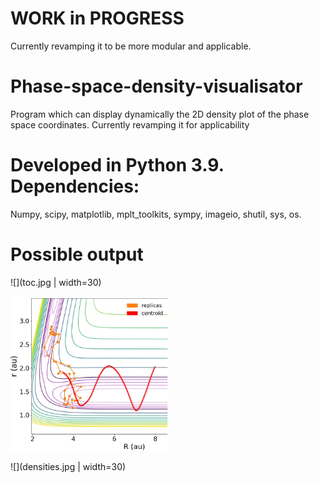 # WORK in PROGRESS
Currently revamping it to be more modular and applicable.
# Phase-space-density-visualisator
Program which can display dynamically the 2D density plot of the phase space coordinates.
Currently revamping it for applicability

# Developed in Python 3.9. Dependencies: 

Numpy, scipy, matplotlib, mplt_toolkits, sympy, imageio, shutil, sys, os.


# Possible output

![](toc.jpg | width=30)

<img src="toc.jpg" width="50%" height="50%" />

![](densities.jpg | width=30)
